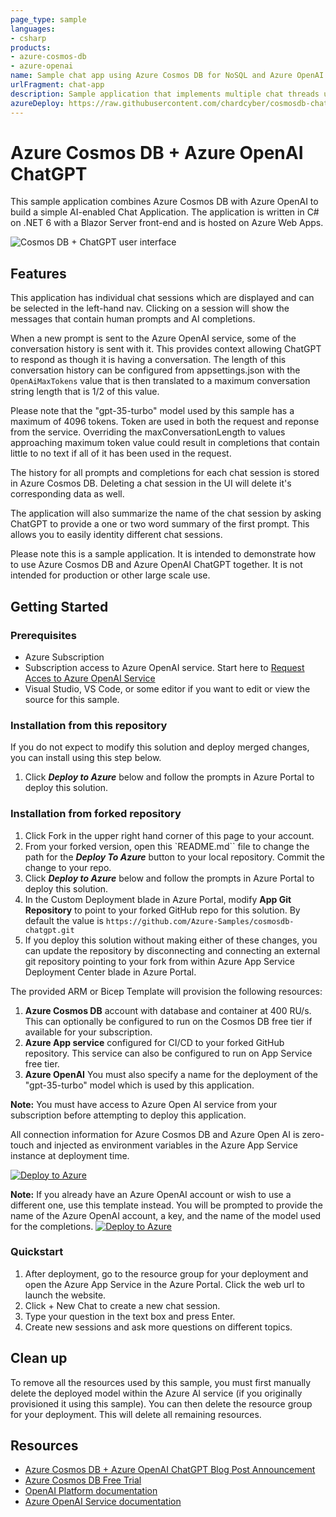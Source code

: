 ```yaml
---
page_type: sample
languages:
- csharp
products:
- azure-cosmos-db
- azure-openai
name: Sample chat app using Azure Cosmos DB for NoSQL and Azure OpenAI
urlFragment: chat-app
description: Sample application that implements multiple chat threads using the Azure OpenAI "gpt-35-turbo" model and Azure Cosmos DB for NoSQL for storage.
azureDeploy: https://raw.githubusercontent.com/chardcyber/cosmosdb-chatgpt/main/azuredeploy.json
---
```


# Azure Cosmos DB + Azure OpenAI ChatGPT

This sample application combines Azure Cosmos DB with Azure OpenAI to build a simple AI-enabled Chat Application. The application is written in C# on .NET 6 with a Blazor Server front-end and is hosted on Azure Web Apps.

![Cosmos DB + ChatGPT user interface](screenshot.png)

## Features

This application has individual chat sessions which are displayed and can be selected in the left-hand nav. Clicking on a session will show the messages that contain human prompts and AI completions. 

When a new prompt is sent to the Azure OpenAI service, some of the conversation history is sent with it. This provides context allowing ChatGPT to respond as though it is having a conversation. The length of this conversation history can be configured from appsettings.json with the `OpenAiMaxTokens` value that is then translated to a maximum conversation string length that is 1/2 of this value. 

Please note that the "gpt-35-turbo" model used by this sample has a maximum of 4096 tokens. Token are used in both the request and reponse from the service. Overriding the maxConversationLength to values approaching maximum token value could result in completions that contain little to no text if all of it has been used in the request.

The history for all prompts and completions for each chat session is stored in Azure Cosmos DB. Deleting a chat session in the UI will delete it's corresponding data as well.

The application will also summarize the name of the chat session by asking ChatGPT to provide a one or two word summary of the first prompt. This allows you to easily identity different chat sessions.

Please note this is a sample application. It is intended to demonstrate how to use Azure Cosmos DB and Azure OpenAI ChatGPT together. It is not intended for production or other large scale use.

## Getting Started

### Prerequisites

- Azure Subscription
- Subscription access to Azure OpenAI service. Start here to [Request Acces to Azure OpenAI Service](https://customervoice.microsoft.com/Pages/ResponsePage.aspx?id=v4j5cvGGr0GRqy180BHbR7en2Ais5pxKtso_Pz4b1_xUOFA5Qk1UWDRBMjg0WFhPMkIzTzhKQ1dWNyQlQCN0PWcu)
- Visual Studio, VS Code, or some editor if you want to edit or view the source for this sample.

### Installation from this repository

If you do not expect to modify this solution and deploy merged changes, you can install using this step below.

1. Click ***Deploy to Azure*** below and follow the prompts in Azure Portal to deploy this solution.

### Installation from forked repository

1. Click Fork in the upper right hand corner of this page to your account.
1. From your forked version, open this `README.md`` file to change the path for the ***Deploy To Azure*** button to your local repository. Commit the change to your repo.
1. Click ***Deploy to Azure*** below and follow the prompts in Azure Portal to deploy this solution.
1. In the Custom Deployment blade in Azure Portal, modify **App Git Repository** to point to your forked GitHub repo for this solution. By default the value is `https://github.com/Azure-Samples/cosmosdb-chatgpt.git`
1. If you deploy this solution without making either of these changes, you can update the repository by disconnecting and connecting an external git repository pointing to your fork from within Azure App Service Deployment Center blade in Azure Portal.


The provided ARM or Bicep Template will provision the following resources:

1. **Azure Cosmos DB** account with database and container at 400 RU/s. This can optionally be configured to run on the Cosmos DB free tier if available for your subscription.
1. **Azure App service** configured for CI/CD to your forked GitHub repository. This service can also be configured to run on App Service free tier.
1. **Azure OpenAI** You must also specify a name for the deployment of the "gpt-35-turbo" model which is used by this application.

**Note:** You must have access to Azure Open AI service from your subscription before attempting to deploy this application.

All connection information for Azure Cosmos DB and Azure Open AI is zero-touch and injected as environment variables in the Azure App Service instance at deployment time. 

[![Deploy to Azure](https://aka.ms/deploytoazurebutton)](https://portal.azure.com/#create/Microsoft.Template/uri/https%3A%2F%2Fraw.githubusercontent.com%2FAzure-Samples%2Fcosmosdb-chatgpt%2Fmain%2Fazuredeploy.json)

**Note:** If you already have an Azure OpenAI account or wish to use a different one, use this template instead. You will be prompted to provide the name of the Azure OpenAI account, a key, and the name of the model used for the completions.
[![Deploy to Azure](https://aka.ms/deploytoazurebutton)](https://portal.azure.com/#create/Microsoft.Template/uri/https%3A%2F%2Fraw.githubusercontent.com%2FAzure-Samples%2Fcosmosdb-chatgpt%2Fmain%2Fazuredeploy-no-aoai.json)


### Quickstart

1. After deployment, go to the resource group for your deployment and open the Azure App Service in the Azure Portal. Click the web url to launch the website.
1. Click + New Chat to create a new chat session.
1. Type your question in the text box and press Enter.
1. Create new sessions and ask more questions on different topics.

## Clean up

To remove all the resources used by this sample, you must first manually delete the deployed model within the Azure AI service (if you originally provisioned it using this sample). You can then delete the resource group for your deployment. This will delete all remaining resources.

## Resources

- [Azure Cosmos DB + Azure OpenAI ChatGPT Blog Post Announcement](https://devblogs.microsoft.com/cosmosdb/)
- [Azure Cosmos DB Free Trial](https://aka.ms/TryCosmos)
- [OpenAI Platform documentation](https://platform.openai.com/docs/introduction/overview)
- [Azure OpenAI Service documentation](https://learn.microsoft.com/azure/cognitive-services/openai/)
